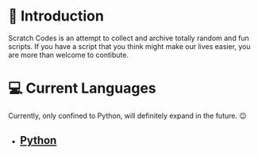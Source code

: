 # 📍 Introduction

Scratch Codes is an attempt to collect and archive totally random and fun scripts. If you have a script that you think might make our lives easier, you are more than welcome to contibute.

# 💻 Current Languages
Currently, only confined to Python, will definitely expand in the future. 😉
* ## [Python](www.google.com)